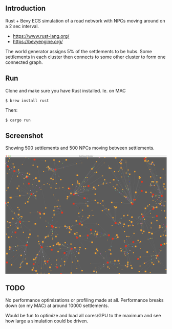 ## Introduction
Rust + Bevy ECS simulation of a road network with NPCs moving around on a 2 sec interval.

- https://www.rust-lang.org/
- https://bevyengine.org/

The world generator assigns 5% of the settlements to be hubs. Some settlements in each cluster
then connects to some other cluster to form one connected graph.

## Run
Clone and make sure you have Rust installed. Ie. on MAC

    $ brew install rust

Then:

    $ cargo run

## Screenshot
Showing 500 settlements and 500 NPCs moving between settlements.

![Screenshot](screenshot1.png)


## TODO
No performance optimizations or profiling made at all. Performance breaks down (on my MAC) at around 10000 settlements.

Would be fun to optimize and load all cores/GPU to the maximum and see how large a simulation could be driven.
